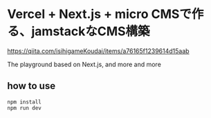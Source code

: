 # Vercel + Next.js + micro CMSで作る、jamstackなCMS構築

https://qiita.com/isihigameKoudai/items/a76165f1239614d15aab

The playground based on Next.js, and more and more

## how to use

```
npm install
npm run dev
```
